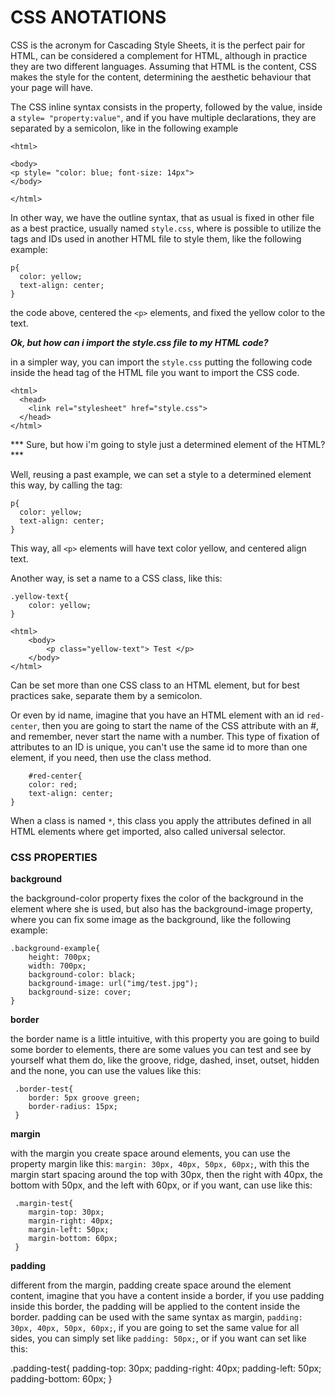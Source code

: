# CSS ANOTATIONS

CSS is the acronym for Cascading Style Sheets, it is the perfect pair for HTML, can be considered a complement for HTML,
although in practice they are two different languages. Assuming that HTML is the content, CSS makes the style for the 
content, determining the aesthetic behaviour that your page will have.

The CSS inline syntax consists in the property, followed by the value, inside a ```style= "property:value"```, and if
you have multiple declarations, they are separated by a semicolon, like in the following example

```
<html>

<body>
<p style= "color: blue; font-size: 14px">
</body>

</html>
```

In other way, we have the outline syntax, that as usual is fixed in other file as a best practice, usually
named ```style.css```, where is possible to utilize the tags and IDs used in another HTML
file to style them, like the following example:

```
p{
  color: yellow;
  text-align: center;
}
```

the code above, centered the ```<p>``` elements, and fixed the yellow color to the text.

***Ok, but how can i import the style.css file to my HTML code?***

in a simpler way, you can import the ```style.css``` putting the following code inside the head tag of the HTML file
you want to import the CSS code.

```
<html>
  <head>
    <link rel="stylesheet" href="style.css">
  </head>
</html>
```

*** Sure, but how i'm going to style just a determined element of the HTML? ***

Well, reusing a past example, we can set a style to a determined element this way, by calling the tag:

```
p{
  color: yellow;
  text-align: center;
}
```
This way, all ```<p>``` elements will have text color yellow, and centered align text.

Another way, is set a name to a CSS class, like this:

```
.yellow-text{
    color: yellow;
}
```

```
<html>
    <body>
        <p class="yellow-text"> Test </p>
    </body>
</html>
```

Can be set more than one CSS class to an HTML element, but for best practices sake, separate them by a semicolon.

Or even by id name, imagine that you have an HTML element with an id ```red-center```, then you are going to start
the name of the CSS attribute with an #, and remember, never start the name with a number. This type of fixation of
attributes to an ID is unique, you can't use the same id to more than one element, if you need, then use the class
method.

```
    #red-center{
    color: red;
    text-align: center;
}
```

When a class is named ```*```, this class you apply the attributes defined in all HTML elements where get imported, also
called universal selector.


### CSS PROPERTIES

**background**

the background-color property fixes the color of the background in the element where she is used, but also has the
background-image property, where you can fix some image as the background, like the following example:

```
.background-example{
    height: 700px;
    width: 700px;
    background-color: black;
    background-image: url("img/test.jpg");
    background-size: cover;
}
```

**border**

the border name is a little intuitive, with this property you are going to build some border to elements, there are some
values you can test and see by yourself what them do, like the groove, ridge, dashed, inset, outset, hidden and the none,
you can use the values like this:

```
 .border-test{
    border: 5px groove green;
    border-radius: 15px;
 }
```

**margin**

with the margin you create space around elements, you can use the property margin like this: 
```margin: 30px, 40px, 50px, 60px;```, with this the margin start spacing around the top with 30px, then the right with
40px, the bottom with 50px, and the left with 60px, or if you want, can use like this: 
```
 .margin-test{
    margin-top: 30px;
    margin-right: 40px;
    margin-left: 50px;
    margin-bottom: 60px;
 }
```

**padding**

different from the margin, padding create space around the element content, imagine that you
have a content inside a border, if you use padding inside this border, the padding will
be applied to the content inside the border. padding can be used with the same syntax as
margin, ```padding: 30px, 40px, 50px, 60px;```, if you are going to set the same value for
all sides, you can simply set like ```padding: 50px;```, or if you want can set like this:

.padding-test{
padding-top: 30px;
padding-right: 40px;
padding-left: 50px;
padding-bottom: 60px;
}


